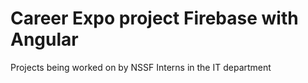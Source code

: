 # Career Expo project Firebase with Angular

Projects being worked on by NSSF Interns in the IT department
